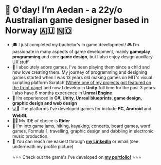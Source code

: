 # 🦘 G'day! I’m Aedan - a 22y/o Australian game designer based in Norway 🇦🇺 🇳🇴 
- 🎓 I just completed my bachelor's in game development! 🎮 I’m passionate in many aspects of game development, mainly **gameplay programming** and core **game design**, but I also enjoy design auxillary UX stuff
- 🐣 I absolutely adore games, I've been playing them since a child and now love creating them. My journey  of programming and designing games started when I was 13 years old making games on MIT's visual scripting platform Scratch [(Where one of my projects got featured on the front page)](https://scratch.mit.edu/projects/11436928/) and now I develop in **Unity** full time for the past 3 years. I also have 6 months experience in **Unreal Engine**
- 🔧 I’m experienced in **C#, Unity, Unreal blueprints, game design, graphic design and web design**
- 💻📲 The platforms I've developed games for include **PC**, **Android** and **WebGL**
- 👨‍💻 My IDE of choice is **Rider**
- 🛶 I'm into game jams, hiking, kayaking, concerts, board games, word games, Formula 1, travelling, graphic design and dabbling in electronic music production.
- 📨 You can reach me easiest through [**my LinkedIn**](www.linkedin.com/in/aedans) or email (see underneath my profile picture)
<br> <br>⭐⭐⭐ Check out the game's I've developed on [**my portfolio!**](https://aedan.site) ⭐⭐⭐
